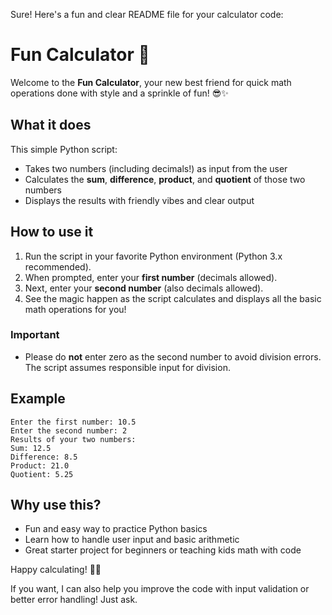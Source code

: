 Sure! Here's a fun and clear README file for your calculator code:

# Fun Calculator 🎉

Welcome to the **Fun Calculator**, your new best friend for quick math operations done with style and a sprinkle of fun! 😎✨

## What it does

This simple Python script:

- Takes two numbers (including decimals!) as input from the user
- Calculates the **sum**, **difference**, **product**, and **quotient** of those two numbers
- Displays the results with friendly vibes and clear output

## How to use it

1. Run the script in your favorite Python environment (Python 3.x recommended).
2. When prompted, enter your **first number** (decimals allowed).
3. Next, enter your **second number** (also decimals allowed).
4. See the magic happen as the script calculates and displays all the basic math operations for you!

### Important

- Please do **not** enter zero as the second number to avoid division errors. The script assumes responsible input for division.

## Example

```
Enter the first number: 10.5
Enter the second number: 2
Results of your two numbers:
Sum: 12.5
Difference: 8.5
Product: 21.0
Quotient: 5.25
```

## Why use this?

- Fun and easy way to practice Python basics
- Learn how to handle user input and basic arithmetic
- Great starter project for beginners or teaching kids math with code

Happy calculating! 🧮💥

If you want, I can also help you improve the code with input validation or better error handling! Just ask.
